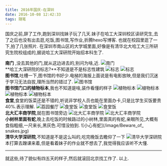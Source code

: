 ```yaml
---
title: 2016年国庆-在深圳
date: 2016-10-08 12:42:33
tags: 随笔
---
```

国庆之前,辞了工作,跑到深圳找妹子玩了几天.妹子在哈工大深圳校区读研究生,去了之后也没有出去逛,吃饭,图书馆,写作业,折腾hexo写博客.
也就在校园里逛了一下,拍了几张照片.
在深圳市南山区的大学城里面,好像是有清华北大哈工大三所研究生院校组成的,据说哈工大深研院开始招本科生了.
<br/>
<!-- more -->
**南门** ,没去其他的门,就从这边进去的,别问为啥,近.
 ![南门](/image/South_Gate.jpg)
<br/>
 **哈工大深研院的标志?**不知道是不是标志性建筑
 ![标志](/image/main_building.jpg)
 ![标志](/image/sign.jpg)
<br/>
 **图书馆**,吐槽一下,图书馆的书好少.电梯的海报上面说是有电影放映,但是我们沉迷于学习无法自拔,理所当然的错过了.
 ![图书馆](/image/Library.jpg)
<br/>
 **图书馆门口的植物标本**,我也不知道是啥,装作看懂的样子
 ![植物标本](/image/Library_Plant_specimen1.jpg)
 ![植物标本](/image/Library_Plant_specimen2.jpg)
 ![植物标本](/image/Library_Plant_specimen3.jpg)
 ![植物标本](/image/Library_Plant_specimen4.jpg)
<br/>
 **食堂**,食堂的饭菜还是不错的,听说非学校人员也能在里面办卡,只是比学生买饭要贵40%.表示理解.
![荔园餐厅](/image/Restaurant.jpg)
![食堂饭](/image/Meal1.jpg)
![食堂饭](/image/Meal2.jpg)
![食堂饭](/image/Meal3.jpg)
<br/>
  **北大汇丰商学院**,就在图书馆旁边
![北大汇丰商学院](/image/PHBS.jpg)
![北大汇丰商学院](/image/PHBS1.jpg)
<br/>
**小树林里面有蛇**,晚上去吃饭的时候路过的小树林,里面真的有蛇,亲眼所见,大概有食指粗细,一尺来长,黑灰色.可惜没拍到.
![小心有蛇](/image/Beware_of_ snakes.jpg)
<br/>
**清华大学深研院**,不知道是不是这么叫的,吃完晚饭去瞻仰了一下
![清华大学深研院](/image/Tsinghua.jpg)
<br/>
 本打算去蹭课来着,但是看着妹子的作业就不想去了,我觉得我应该听不大懂.
<hr/>
 就这些,待了貌似有四五天的样子,然后就滚回北京找工作了.
 以上.
 
